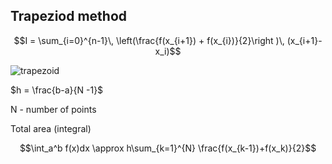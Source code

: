 ## Trapeziod method

$$I = \sum_{i=0}^{n-1}\,   \left(\frac{f(x_{i+1}) + f(x_{i})}{2}\right )\, (x_{i+1}-x_i)$$

![trapezoid](https://user-images.githubusercontent.com/37275728/188944637-3e912cfb-f8f2-40f4-b664-c4e5cf81a64f.png)

$h = \frac{b-a}{N -1}$

N - number of points

Total area (integral)

$$\int_a^b f(x)dx \approx h\sum_{k=1}^{N} \frac{f(x_{k-1})+f(x_k)}{2}$$
